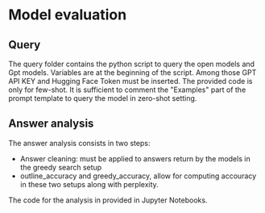 # Model evaluation

## Query

The query folder contains the python script to query the open models and Gpt models. Variables are at the beginning of the script. Among those GPT API KEY and Hugging Face Token must be inserted.
The provided code is only for few-shot. It is sufficient to comment the "Examples" part of the prompt template to query the model in zero-shot setting.


## Answer analysis

The answer analysis consists in two steps:
* Answer cleaning: must be applied to answers return by the models in the greedy search setup
* outline_accuracy and greedy_accuracy, allow for computing accouracy in these two setups along with perplexity.

The code for the analysis in provided in Jupyter Notebooks.
